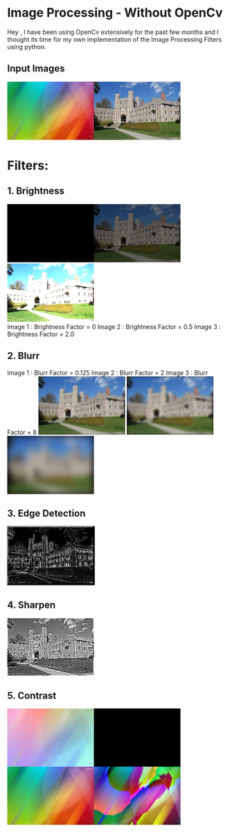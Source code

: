 # Image Processing - Without OpenCv

Hey , I have been using OpenCv extensively for the past few months and I thought its time for my own implementation of the Image Processing Filters using python.

## Input Images
![](input/princeton_small.jpg) 
<a href="url"><img src="https://github.com/HarmannSinghMann/Image-Process-ing/blob/main/input/c.jpg" align="left" height="134" width="200" ></a>


# Filters: 
## 1. Brightness 

![](output/bright/princeton_small_brightness_0.jpg)![](output/bright/princeton_small_brightness_0.5.jpg) ![](output/bright/princeton_small_brightness_2.0.jpg) 
<br>
Image 1 : Brightness Factor = 0 
Image 2 : Brightness Factor = 0.5 
Image 3 : Brightness Factor = 2.0

## 2. Blurr
Image 1 : Blurr Factor = 0.125 
Image 2 : Blurr Factor = 2
Image 3 : Blurr Factor = 8
![](output/blur/blur_0.125.jpg) ![](output/blur/blur_2.jpg) ![](output/blur/blur_8.jpg)


## 3. Edge Detection
![](output/edge_d/edgedetect.jpg)

## 4. Sharpen
![](output/sharpen/sharpen.jpg)

## 5. Contrast
<a href="url"><img src="https://github.com/HarmannSinghMann/Image-Process-ing/blob/main/output/contrast/c_contrast_-0.5.jpg" align="left" height="134" width="200" ></a>

<a href="url"><img src="https://github.com/HarmannSinghMann/Image-Process-ing/blob/main/output/contrast/c_contrast_0.0.jpg" align="left" height="134" width="200" ></a>

<a href="url"><img src="https://github.com/HarmannSinghMann/Image-Process-ing/blob/main/output/contrast/c_contrast_0.5.jpg" align="left" height="134" width="200" ></a>

<a href="url"><img src="https://github.com/HarmannSinghMann/Image-Process-ing/blob/main/output/contrast/c_contrast_2.0.jpg" align="left" height="134" width="200" ></a>
